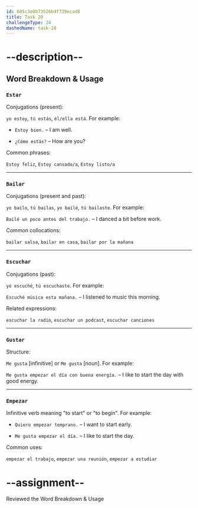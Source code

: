 ```yaml
---
id: 685c3e0b73526b4f739ecad8
title: Task 20
challengeType: 24
dashedName: task-20
---
```


<!-- GRAMMAR -->

# --description--

## Word Breakdown & Usage

### `Estar`

Conjugations (present):

`yo estoy`, `tú estás`, `él/ella está`. For example:

- `Estoy bien.` – I am well.

- `¿Cómo estás?` – How are you?

Common phrases:

`Estoy feliz`, `Estoy cansado/a`, `Estoy listo/a`

---

### `Bailar`

Conjugations (present and past):

`yo bailo`, `tú bailas`, `yo bailé`, `tú bailaste`. For example:

`Bailé un poco antes del trabajo.` – I danced a bit before work.

Common collocations:

`bailar salsa`, `bailar en casa`, `bailar por la mañana`

---

### `Escuchar`

Conjugations (past):

`yo escuché`, `tú escuchaste`. For example:

`Escuché música esta mañana.` – I listened to music this morning.

Related expressions:

`escuchar la radio`, `escuchar un podcast`, `escuchar canciones`

---

### `Gustar`

Structure:

`Me gusta` [infinitive] or `Me gusta` [noun]. For example:

`Me gusta empezar el día con buena energía.` – I like to start the day with good energy.

---

### `Empezar`

Infinitive verb meaning "to start" or "to begin". For example:

- `Quiero empezar temprano.` – I want to start early.

- `Me gusta empezar el día.` – I like to start the day.

Common uses:

`empezar el trabajo`, `empezar una reunión`, `empezar a estudiar`

# --assignment--

Reviewed the Word Breakdown & Usage
